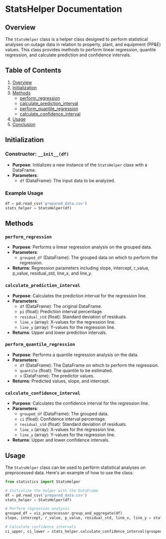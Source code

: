 # StatsHelper Documentation

## Overview

The `StatsHelper` class is a helper class designed to perform statistical analyses on outage data in relation to property, plant, and equipment (PP&E) values. This class provides methods to perform linear regression, quantile regression, and calculate prediction and confidence intervals.

## Table of Contents

1. [Overview](#overview)
2. [Initialization](#initialization)
3. [Methods](#methods)
    - [perform_regression](#perform_regression)
    - [calculate_prediction_interval](#calculate_prediction_interval)
    - [perform_quantile_regression](#perform_quantile_regression)
    - [calculate_confidence_interval](#calculate_confidence_interval)
4. [Usage](#usage)
5. [Conclusion](#conclusion)

## Initialization

### Constructor: `__init__(df)`
- **Purpose**: Initializes a new instance of the `StatsHelper` class with a DataFrame.
- **Parameters**:
  - `df` (DataFrame): The input data to be analyzed.

### Example Usage

```python
df = pd.read_csv('prepared_data.csv')
stats_helper = StatsHelper(df)
```

## Methods

### `perform_regression`
- **Purpose**: Performs a linear regression analysis on the grouped data.
- **Parameters**:
  - `grouped_df` (DataFrame): The grouped data on which to perform the regression.
- **Returns**: Regression parameters including slope, intercept, r_value, p_value, residual_std, line_x, and line_y.

### `calculate_prediction_interval`
- **Purpose**: Calculates the prediction interval for the regression line.
- **Parameters**:
  - `df` (DataFrame): The original DataFrame.
  - `pi` (float): Prediction interval percentage.
  - `residual_std` (float): Standard deviation of residuals.
  - `line_x` (array): X-values for the regression line.
  - `line_y` (array): Y-values for the regression line.
- **Returns**: Upper and lower prediction intervals.

### `perform_quantile_regression`
- **Purpose**: Performs a quantile regression analysis on the data.
- **Parameters**:
  - `df` (DataFrame): The DataFrame on which to perform the regression.
  - `quantile` (float): The quantile to be estimated.
  - `x` (DataFrame): The predictor values.
- **Returns**: Predicted values, slope, and intercept.

### `calculate_confidence_interval`
- **Purpose**: Calculates the confidence interval for the regression line.
- **Parameters**:
  - `grouped_df` (DataFrame): The grouped data.
  - `ci` (float): Confidence interval percentage.
  - `residual_std` (float): Standard deviation of residuals.
  - `line_x` (array): X-values for the regression line.
  - `line_y` (array): Y-values for the regression line.
- **Returns**: Upper and lower confidence intervals.

## Usage

The `StatsHelper` class can be used to perform statistical analyses on preprocessed data. Here's an example of how to use the class:

```python
from statistics import StatsHelper

# Initialize the helper with the DataFrame
df = pd.read_csv('prepared_data.csv')
stats_helper = StatsHelper(df)

# Perform regression analysis
grouped_df = vis_preprocessor.group_and_aggregate(df)
slope, intercept, r_value, p_value, residual_std, line_x, line_y = stats_helper.perform_regression(grouped_df)

# Calculate confidence intervals
ci_upper, ci_lower = stats_helper.calculate_confidence_interval(grouped_df, ci=95, residual_std=residual_std, line_x=line_x, line_y=line_y)
```
